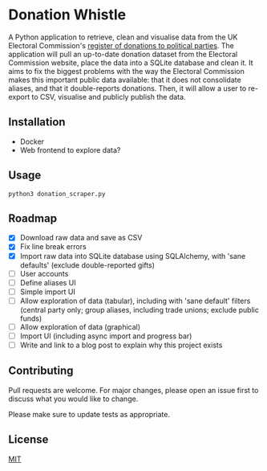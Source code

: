 # Donation Whistle

A Python application to retrieve, clean and visualise data from the UK Electoral
Commission's [register of donations to political
parties](https://search.electoralcommission.org.uk). The application will pull an
up-to-date donation dataset from the Electoral Commission website, place the data into a
SQLite database and clean it. It aims to fix the biggest problems with the way the
Electoral Commission makes this important public data available: that it does not
consolidate aliases, and that it double-reports donations. Then, it will allow a user to
re-export to CSV, visualise and publicly publish the data.

## Installation

* Docker
* Web frontend to explore data?

## Usage

```
python3 donation_scraper.py

```

## Roadmap

* [x] Download raw data and save as CSV
* [x] Fix line break errors
* [X] Import raw data into SQLite database using SQLAlchemy, with 'sane defaults'
  (exclude double-reported gifts)
* [ ] User accounts
* [ ] Define aliases UI
* [ ] Simple import UI
* [ ] Allow exploration of data (tabular), including with 'sane default' filters
  (central party only; group aliases, including trade unions; exclude public funds)
* [ ] Allow exploration of data (graphical)
* [ ] Import UI (including async import and progress bar)
* [ ] Write and link to a blog post to explain why this project exists

## Contributing

Pull requests are welcome. For major changes, please open an issue first
to discuss what you would like to change.

Please make sure to update tests as appropriate.

## License

[MIT](https://choosealicense.com/licenses/mit/)
